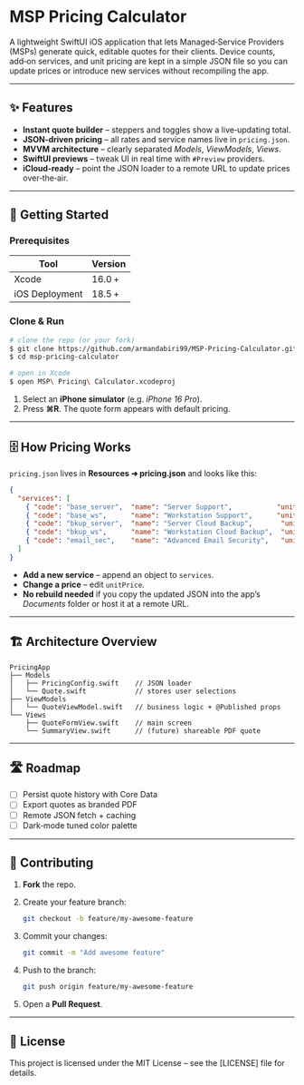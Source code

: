 # MSP Pricing Calculator

A lightweight SwiftUI iOS application that lets Managed‑Service Providers (MSPs) generate quick, editable quotes for their clients. Device counts, add‑on services, and unit pricing are kept in a simple JSON file so you can update prices or introduce new services without recompiling the app.

---

## ✨ Features

* **Instant quote builder** – steppers and toggles show a live‑updating total.
* **JSON‑driven pricing** – all rates and service names live in `pricing.json`.
* **MVVM architecture** – clearly separated *Models*, *ViewModels*, *Views*.
* **SwiftUI previews** – tweak UI in real time with `#Preview` providers.
* **iCloud‑ready** – point the JSON loader to a remote URL to update prices over‑the‑air.

---

## 🚀 Getting Started

### Prerequisites

| Tool           | Version |
| -------------- | ------- |
| Xcode          | 16.0 +  |
| iOS Deployment | 18.5 +  |

### Clone & Run

```bash
# clone the repo (or your fork)
$ git clone https://github.com/armandabiri99/MSP‑Pricing‑Calculator.git
$ cd msp‑pricing‑calculator

# open in Xcode
$ open MSP\ Pricing\ Calculator.xcodeproj
```

1. Select an **iPhone simulator** (e.g. *iPhone 16 Pro*).
2. Press **⌘R**. The quote form appears with default pricing.

---

## 🗄 How Pricing Works

`pricing.json` lives in **Resources ➜ pricing.json** and looks like this:

```json
{
  "services": [
    { "code": "base_server",  "name": "Server Support",           "unitPrice": 100 },
    { "code": "base_ws",      "name": "Workstation Support",      "unitPrice": 25  },
    { "code": "bkup_server",  "name": "Server Cloud Backup",       "unitPrice": 55  },
    { "code": "bkup_ws",      "name": "Workstation Cloud Backup",  "unitPrice": 16  },
    { "code": "email_sec",    "name": "Advanced Email Security",   "unitPrice": 8   }
  ]
}
```

* **Add a new service** – append an object to `services`.
* **Change a price** – edit `unitPrice`.
* **No rebuild needed** if you copy the updated JSON into the app’s *Documents* folder or host it at a remote URL.

---

## 🏗 Architecture Overview

```
PricingApp
├── Models
│   ├── PricingConfig.swift    // JSON loader
│   └── Quote.swift            // stores user selections
├── ViewModels
│   └── QuoteViewModel.swift   // business logic + @Published props
└── Views
    ├── QuoteFormView.swift    // main screen
    └── SummaryView.swift      // (future) shareable PDF quote
```

---

## 🛣 Roadmap

* [ ] Persist quote history with Core Data
* [ ] Export quotes as branded PDF
* [ ] Remote JSON fetch + caching
* [ ] Dark‑mode tuned color palette

---

## 🤝 Contributing

1. **Fork** the repo.
2. Create your feature branch:

   ```bash
   git checkout -b feature/my‑awesome‑feature
   ```
3. Commit your changes:

   ```bash
   git commit -m "Add awesome feature"
   ```
4. Push to the branch:

   ```bash
   git push origin feature/my‑awesome‑feature
   ```
5. Open a **Pull Request**.

---

## 📄 License

This project is licensed under the MIT License – see the [LICENSE] file for details.
